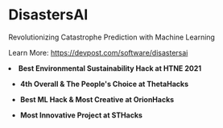 # DisastersAI

Revolutionizing Catastrophe Prediction with Machine Learning

Learn More: https://devpost.com/software/disastersai

<b>
  <li>Best Environmental Sustainability Hack at HTNE 2021</li>

- 4th Overall & The People's Choice at ThetaHacks

- Best ML Hack & Most Creative at OrionHacks

- Most Innovative Project at STHacks
</b>
